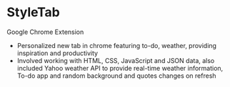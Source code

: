 # StyleTab
Google Chrome Extension
- Personalized new tab in chrome featuring to-do, weather, providing inspiration and productivity
- Involved working with HTML, CSS, JavaScript and JSON data, also included Yahoo weather API to provide real-time weather information, To-do app and random background and quotes changes on refresh
